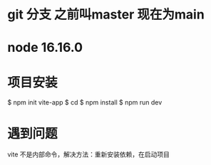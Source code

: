 # git 分支 之前叫master 现在为main

# node 16.16.0 

# 项目安装
$ npm init vite-app <project-name>
$ cd <project-name>
$ npm install
$ npm run dev

# 遇到问题
vite 不是内部命令，解决方法：重新安装依赖，在启动项目